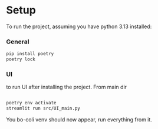 
# Setup
To run the project, assuming you have python 3.13 installed:

### General
``` bash
pip install poetry
poetry lock
```

### UI

to run UI after installing the project.
From main dir

``` bash

poetry env activate
streamlit run src/UI_main.py
```


You bo-coli venv should now appear, run everything from it.